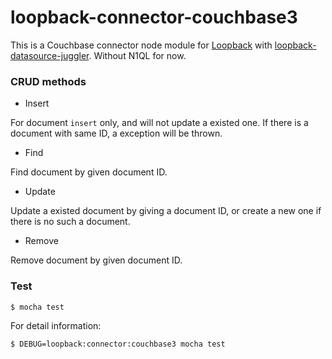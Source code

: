 # loopback-connector-couchbase3

This is a Couchbase connector node module for [Loopback](http://loopback.io/) with [loopback-datasource-juggler](https://github.com/strongloop/loopback-datasource-juggler). Without N1QL for now.

### CRUD methods

- Insert

For document ```insert``` only, and will not update a existed one. If there is a document with same ID, a exception will be thrown.

- Find

Find document by given document ID.

- Update

Update a existed document by giving a document ID, or create a new one if there is no such a document.

- Remove

Remove document by given document ID.

### Test

```bash
$ mocha test 
```

For detail information:

```bash
$ DEBUG=loopback:connector:couchbase3 mocha test 
```

